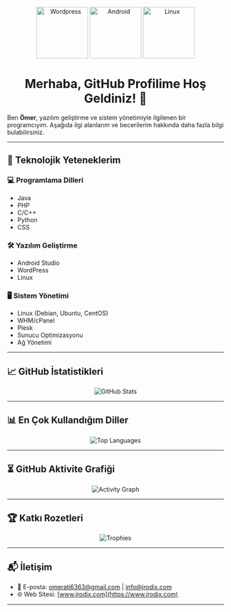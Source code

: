 <p align="center">
    <img src="https://upload.wikimedia.org/wikipedia/commons/thumb/2/20/WordPress_logo.svg/1200px-WordPress_logo.svg.png" alt="Wordpress" width="120">
    <img src="https://upload.wikimedia.org/wikipedia/commons/3/3e/Android_logo_2023.svg" alt="Android" width="120">
    <img src="https://logodownload.org/wp-content/uploads/2022/05/linux-logo.png" alt="Linux" width="120">
</p>

<h1 align="center">Merhaba, GitHub Profilime Hoş Geldiniz! 👋</h1>

Ben **Ömer**, yazılım geliştirme ve sistem yönetimiyle ilgilenen bir programcıyım. Aşağıda ilgi alanlarım ve becerilerim hakkında daha fazla bilgi bulabilirsiniz.

---

## 🚀 Teknolojik Yeteneklerim

### 💻 Programlama Dilleri
- Java
- PHP
- C/C++
- Python
- CSS

### 🛠️ Yazılım Geliştirme
- Android Studio
- WordPress
- Linux

### 🖥️ Sistem Yönetimi
- Linux (Debian, Ubuntu, CentOS)
- WHM/cPanel
- Plesk
- Sunucu Optimizasyonu
- Ağ Yönetimi

---

## 📈 GitHub İstatistikleri

<p align="center">
  <img src="https://github-readme-stats.vercel.app/api?username=OmerAti&show_icons=true&theme=github_dark&locale=tr" alt="GitHub Stats" />
</p>

---

## 📊 En Çok Kullandığım Diller

<p align="center">
  <img src="https://github-readme-stats.vercel.app/api/top-langs/?username=OmerAti&layout=compact&theme=github_dark&langs_count=8" alt="Top Languages" />
</p>

---

## ⏳ GitHub Aktivite Grafiği

<p align="center">
  <img src="https://github-readme-activity-graph.cyclic.app/graph?username=OmerAti&theme=github-compact&hide_border=true" alt="Activity Graph" />
</p>

---

## 🏆 Katkı Rozetleri

<p align="center">
  <img src="https://github-profile-trophy.vercel.app/?username=OmerAti&theme=darkhub&column=4&margin-w=10&margin-h=10" alt="Trophies" />
</p>

---

## 📬 İletişim

- 📧 E-posta: omerati6363@gmail.com | info@jrodix.com  
- 🌐 Web Sitesi: [www.jrodix.com](https://www.jrodix.com)

---


